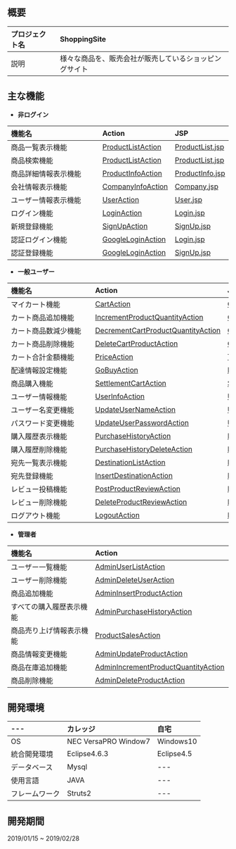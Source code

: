 ## 概要
| プロジェクト名 | ShoppingSite                                      |
|:--------------|:--------------------------------------------------|
| 説明          | 様々な商品を、販売会社が販売しているショッピングサイト |

## 主な機能
- **非ログイン**  

| 機能名　　　　　　　　　　 | Action                              | JSP               |
|:-------------------------|:------------------------------------|:------------------|
| 商品一覧表示機能　　　　　 | [ProductListAction](https://github.com/KazumaSakai/ShoppingSite/blob/master/ShoppingSite/src/com/internousdev/ShoppingSite/action/product/ProductListAction.java)                    | [ProductList.jsp](https://github.com/KazumaSakai/ShoppingSite/blob/master/ShoppingSite/WebContent/Product/ProductList.jsp)     |
| 商品検索機能　　　　　　　 | [ProductListAction](https://github.com/KazumaSakai/ShoppingSite/blob/master/ShoppingSite/src/com/internousdev/ShoppingSite/action/product/ProductListAction.java)                   | [ProductList.jsp](https://github.com/KazumaSakai/ShoppingSite/blob/master/ShoppingSite/WebContent/Product/ProductList.jsp)    |
| 商品詳細情報表示機能　　　 | [ProductInfoAction](https://github.com/KazumaSakai/ShoppingSite/blob/master/ShoppingSite/src/com/internousdev/ShoppingSite/action/product/ProductInfoAction.java)                    | [ProductInfo.jsp](https://github.com/KazumaSakai/ShoppingSite/blob/master/ShoppingSite/WebContent/Product/ProductInfo.jsp)     |
| 会社情報表示機能　　　　　 | [CompanyInfoAction](https://github.com/KazumaSakai/ShoppingSite/blob/master/ShoppingSite/src/com/internousdev/ShoppingSite/action/company/CompanyInfoAction.java)                    | [Company.jsp](https://github.com/KazumaSakai/ShoppingSite/blob/master/ShoppingSite/WebContent/Company/Company.jsp)         |
| ユーザー情報表示機能　　　 | [UserAction](https://github.com/KazumaSakai/ShoppingSite/blob/master/ShoppingSite/src/com/internousdev/ShoppingSite/action/user/UserAction.java)                           | [User.jsp](https://github.com/KazumaSakai/ShoppingSite/blob/master/ShoppingSite/WebContent/User/User.jsp)            |
| ログイン機能　　　　　　　 | [LoginAction](https://github.com/KazumaSakai/ShoppingSite/blob/master/ShoppingSite/src/com/internousdev/ShoppingSite/action/user/login/LoginAction.java)                          | [Login.jsp](https://github.com/KazumaSakai/ShoppingSite/blob/master/ShoppingSite/WebContent/User/Login/Login.jsp)           |
| 新規登録機能　　　　　　　 | [SignUpAction](https://github.com/KazumaSakai/ShoppingSite/blob/master/ShoppingSite/src/com/internousdev/ShoppingSite/action/user/signup/SignUpAction.java)                         | [SignUp.jsp](https://github.com/KazumaSakai/ShoppingSite/blob/master/ShoppingSite/WebContent/User/SignUp/SignUp.jsp)          |
| 認証ログイン機能　　　　　 | [GoogleLoginAction](https://github.com/KazumaSakai/ShoppingSite/blob/master/ShoppingSite/src/com/internousdev/ShoppingSite/action/google/GoogleLoginAction.java)                    | [Login.jsp](https://github.com/KazumaSakai/ShoppingSite/blob/master/ShoppingSite/WebContent/User/Login/Login.jsp)           |
| 認証登録機能　　　　　　　 | [GoogleLoginAction](https://github.com/KazumaSakai/ShoppingSite/blob/master/ShoppingSite/src/com/internousdev/ShoppingSite/action/google/GoogleLoginAction.java)                    | [SignUp.jsp](https://github.com/KazumaSakai/ShoppingSite/blob/master/ShoppingSite/WebContent/User/SignUp/SignUp.jsp)          |

- **一般ユーザー**  

| 機能名　　　　　　　　　　 | Action                              | JSP                    |
|:-------------------------|:------------------------------------|:-----------------------|
| マイカート機能　　　　　　 | [CartAction](https://github.com/KazumaSakai/ShoppingSite/blob/master/ShoppingSite/src/com/internousdev/ShoppingSite/action/cart/CartAction.java)                            | [Cart.jsp](https://github.com/KazumaSakai/ShoppingSite/blob/master/ShoppingSite/WebContent/Cart/Cart.jsp)                 |
| カート商品追加機能　　　　 | [IncrementProductQuantityAction](https://github.com/KazumaSakai/ShoppingSite/blob/master/ShoppingSite/src/com/internousdev/ShoppingSite/action/product/IncrementProductQuantityAction.java)      | [Cart.jsp](https://github.com/KazumaSakai/ShoppingSite/blob/master/ShoppingSite/WebContent/Cart/Cart.jsp)                 |
| カート商品数減少機能　　　 | [DecrementCartProductQuantityAction](https://github.com/KazumaSakai/ShoppingSite/blob/master/ShoppingSite/src/com/internousdev/ShoppingSite/action/cart/DecrementCartProductQuantityAction.java)  | [Cart.jsp](https://github.com/KazumaSakai/ShoppingSite/blob/master/ShoppingSite/WebContent/Cart/Cart.jsp)                 |
| カート商品削除機能　　　　 | [DeleteCartProductAction](https://github.com/KazumaSakai/ShoppingSite/blob/master/ShoppingSite/src/com/internousdev/ShoppingSite/action/cart/DeleteCartProductAction.java)             | [Cart.jsp](https://github.com/KazumaSakai/ShoppingSite/blob/master/ShoppingSite/WebContent/Cart/Cart.jsp)                 |
| カート合計金額機能　　　　 | [PriceAction](https://github.com/KazumaSakai/ShoppingSite/blob/master/ShoppingSite/src/com/internousdev/ShoppingSite/action/api/PriceAction.java)                         | [Template.jsp](https://github.com/KazumaSakai/ShoppingSite/blob/master/ShoppingSite/WebContent/template.jsp)             |
| 配達情報設定機能　　　　　 | [GoBuyAction](https://github.com/KazumaSakai/ShoppingSite/blob/master/ShoppingSite/src/com/internousdev/ShoppingSite/action/go/GoBuyAction.java)                         | [DestinationSelect.jsp](https://github.com/KazumaSakai/ShoppingSite/blob/master/ShoppingSite/WebContent/Cart/DestinationSelect.jsp)    |
| 商品購入機能　　　　　　　 | [SettlementCartAction](https://github.com/KazumaSakai/ShoppingSite/blob/master/ShoppingSite/src/com/internousdev/ShoppingSite/action/cart/SettlementCartAction.java)                | [SettlementComplete.jsp](https://github.com/KazumaSakai/ShoppingSite/blob/master/ShoppingSite/WebContent/Cart/SettlementComplete.jsp)   |
| ユーザー情報機能　　　　　 | [UserInfoAction](https://github.com/KazumaSakai/ShoppingSite/blob/master/ShoppingSite/src/com/internousdev/ShoppingSite/action/user/UserInfoAction.java)　　　　　             | [UserPage.jsp](https://github.com/KazumaSakai/ShoppingSite/blob/master/ShoppingSite/WebContent/User/UserPage.jsp)             |
| ユーザー名変更機能　　　　 | [UpdateUserNameAction](https://github.com/KazumaSakai/ShoppingSite/blob/master/ShoppingSite/src/com/internousdev/ShoppingSite/action/user/UpdateUserNameAction.java)                | [UserInfo.jsp](https://github.com/KazumaSakai/ShoppingSite/blob/master/ShoppingSite/WebContent/User/UserInfo.jsp)             |
| パスワード変更機能　　　　 | [UpdateUserPasswordAction](https://github.com/KazumaSakai/ShoppingSite/blob/master/ShoppingSite/src/com/internousdev/ShoppingSite/action/user/UpdateUserPasswordAction.java)            | [UserInfo.jsp](https://github.com/KazumaSakai/ShoppingSite/blob/master/ShoppingSite/WebContent/User/UserInfo.jsp)             |
| 購入履歴表示機能　　　　　 | [PurchaseHistoryAction](https://github.com/KazumaSakai/ShoppingSite/blob/master/ShoppingSite/src/com/internousdev/ShoppingSite/action/purchaseHistory/PurchaseHistoryAction.java)               | [PurchaseHistory.jsp](https://github.com/KazumaSakai/ShoppingSite/blob/master/ShoppingSite/WebContent/PurchaseHistory/PurchaseHistory.jsp)      |
| 購入履歴削除機能　　　　　 | [PurchaseHistoryDeleteAction](https://github.com/KazumaSakai/ShoppingSite/blob/master/ShoppingSite/src/com/internousdev/ShoppingSite/action/purchaseHistory/PurchaseHistoryDeleteAction.java)         | [PurchaseHistory.jsp](https://github.com/KazumaSakai/ShoppingSite/blob/master/ShoppingSite/WebContent/PurchaseHistory/PurchaseHistory.jsp)      |
| 宛先一覧表示機能　　　　　 | [DestinationListAction](https://github.com/KazumaSakai/ShoppingSite/blob/master/ShoppingSite/src/com/internousdev/ShoppingSite/action/user/DestinationListAction.java)               | [DestinationList.jsp](https://github.com/KazumaSakai/ShoppingSite/blob/master/ShoppingSite/WebContent/User/DestinationList.jsp)      |
| 宛先登録機能　　　　　　　 | [InsertDestinationAction](https://github.com/KazumaSakai/ShoppingSite/blob/master/ShoppingSite/src/com/internousdev/ShoppingSite/action/user/InsertDestinationAction.java)             | [InsertDestination.jsp](https://github.com/KazumaSakai/ShoppingSite/blob/master/ShoppingSite/WebContent/User/InsertDestination.jsp)    |
| レビュー投稿機能　　　　　 | [PostProductReviewAction](https://github.com/KazumaSakai/ShoppingSite/blob/master/ShoppingSite/src/com/internousdev/ShoppingSite/action/product/PostProductReviewAction.java)             | [ProductReviewList.jsp](https://github.com/KazumaSakai/ShoppingSite/blob/master/ShoppingSite/WebContent/Product/ProductReviewListFrame.jsp)    |
| レビュー削除機能　　　　　 | [DeleteProductReviewAction](https://github.com/KazumaSakai/ShoppingSite/blob/master/ShoppingSite/src/com/internousdev/ShoppingSite/action/product/DeleteProductReviewAction.java)           | [ProductReviewList.jsp](https://github.com/KazumaSakai/ShoppingSite/blob/master/ShoppingSite/WebContent/Product/ProductReviewListFrame.jsp)    |
| ログアウト機能　　　　　　 | [LogoutAction](https://github.com/KazumaSakai/ShoppingSite/blob/master/ShoppingSite/src/com/internousdev/ShoppingSite/action/user/login/LogoutAction.java)                        | [Logout.jsp](https://github.com/KazumaSakai/ShoppingSite/blob/master/ShoppingSite/WebContent/User/Login/LogoutComplete.jsp)               |

- **管理者**  

| 機能名　　　　　　　　　　 | Action                              | JSP                      |
|:-------------------------|:------------------------------------|:-------------------------|
| ユーザー一覧機能          | [AdminUserListAction](https://github.com/KazumaSakai/ShoppingSite/blob/master/ShoppingSite/src/com/internousdev/ShoppingSite/action/admin/AdminUserListAction.java)                   | [UserList.jsp](https://github.com/KazumaSakai/ShoppingSite/blob/master/ShoppingSite/WebContent/User/UserList.jsp)              |
| ユーザー削除機能          | [AdminDeleteUserAction](https://github.com/KazumaSakai/ShoppingSite/blob/master/ShoppingSite/src/com/internousdev/ShoppingSite/action/admin/AdminDeleteUserAction.java)                | [UserList.jsp](https://github.com/KazumaSakai/ShoppingSite/blob/master/ShoppingSite/WebContent/User/UserList.jsp)              |
| 商品追加機能　　          | [AdminInsertProductAction](https://github.com/KazumaSakai/ShoppingSite/blob/master/ShoppingSite/src/com/internousdev/ShoppingSite/action/admin/AdminInsertProductAction.java)             | [InsertProduct.jsp](https://github.com/KazumaSakai/ShoppingSite/blob/master/ShoppingSite/WebContent/Admin/InsertProduct.jsp)         |
| すべての購入履歴表示機能　 | [AdminPurchaseHistoryAction](https://github.com/KazumaSakai/ShoppingSite/blob/master/ShoppingSite/src/com/internousdev/ShoppingSite/action/admin/AdminPurchaseHistoryAction.java)           | [PurchaseHistoryList.jsp](https://github.com/KazumaSakai/ShoppingSite/blob/master/ShoppingSite/WebContent/Admin/PurchaseHistoryList.jsp)   |
| 商品売り上げ情報表示機能　 | [ProductSalesAction](https://github.com/KazumaSakai/ShoppingSite/blob/master/ShoppingSite/src/com/internousdev/ShoppingSite/action/product/ProductSalesAction.java)                   | [ProductSales.jsp](https://github.com/KazumaSakai/ShoppingSite/blob/master/ShoppingSite/WebContent/Admin/ProductSales.jsp)         |
| 商品情報変更機能　　　　　 | [AdminUpdateProductAction](https://github.com/KazumaSakai/ShoppingSite/blob/master/ShoppingSite/src/com/internousdev/ShoppingSite/action/admin/AdminUpdateProductAction.java)             | [ProductInfo.jsp](https://github.com/KazumaSakai/ShoppingSite/blob/master/ShoppingSite/WebContent/Admin/ProductInfo.jsp)           |
| 商品在庫追加機能　　　　　 | [AdminIncrementProductQuantityAction](https://github.com/KazumaSakai/ShoppingSite/blob/master/ShoppingSite/src/com/internousdev/ShoppingSite/action/admin/AdminIncrementProductQuantityAction.java)  | [ProductInfo.jsp](https://github.com/KazumaSakai/ShoppingSite/blob/master/ShoppingSite/WebContent/Admin/ProductInfo.jsp)           |
| 商品削除機能　　　　　　　 | [AdminDeleteProductAction](https://github.com/KazumaSakai/ShoppingSite/blob/master/ShoppingSite/src/com/internousdev/ShoppingSite/action/admin/AdminDeleteProductAction.java)             | [ProductList.jsp](https://github.com/KazumaSakai/ShoppingSite/blob/master/ShoppingSite/WebContent/Product/ProductList.jsp)           |

## 開発環境

| ---           | カレッジ                    | 自宅        |
|:--------------|:---------------------------|:------------|
| OS　　　　　   | NEC VersaPRO Window7   | Windows10   |
| 統合開発環境　 | Eclipse4.6.3   | Eclipse4.5  |
| データベース　 | Mysql          | ---         |
| 使用言語　　　 | JAVA         　　 | ---         |
| フレームワーク | Struts2      | ---         |

## 開発期間

2019/01/15 ~ 2019/02/28


